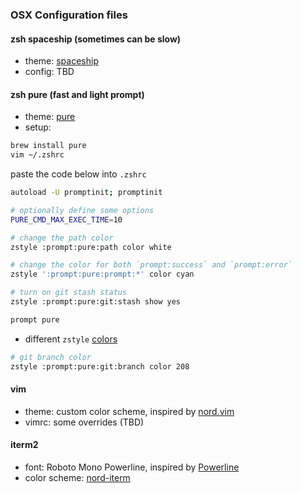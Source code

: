 ### OSX Configuration files

#### zsh spaceship (sometimes can be slow)
- theme: [spaceship](https://github.com/denysdovhan/spaceship-prompt)
- config: TBD

#### zsh pure (fast and light prompt)
- theme: [pure](https://github.com/sindresorhus/pure)
- setup:
```bash
brew install pure
vim ~/.zshrc
```
paste the code below into `.zshrc`

```bash
autoload -U promptinit; promptinit

# optionally define some options
PURE_CMD_MAX_EXEC_TIME=10

# change the path color
zstyle :prompt:pure:path color white

# change the color for both `prompt:success` and `prompt:error`
zstyle ':prompt:pure:prompt:*' color cyan

# turn on git stash status
zstyle :prompt:pure:git:stash show yes

prompt pure
```
- different `zstyle` [colors](https://upload.wikimedia.org/wikipedia/commons/1/15/Xterm_256color_chart.svg)
```bash
# git branch color
zstyle :prompt:pure:git:branch color 208
```

#### vim
- theme: custom color scheme, inspired by [nord.vim](https://github.com/arcticicestudio/nord-vim)
- vimrc: some overrides (TBD)

#### iterm2
- font: Roboto Mono Powerline, inspired by [Powerline](https://github.com/powerline/fonts)
- color scheme: [nord-iterm](https://github.com/arcticicestudio/nord-iterm2)
